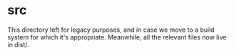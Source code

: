 # src

This directory left for legacy purposes, and in case we move to a build system for which it's appropriate. Meanwhile, all the relevant files now live in dist/.